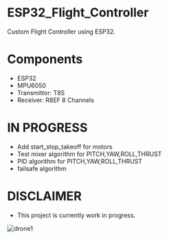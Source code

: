 # ESP32_Flight_Controller
Custom Flight Controller using ESP32. 
# Components 
- ESP32
- MPU6050
- Transmittor: T8S  
- Receiver: R8EF 8 Channels 
# IN PROGRESS
- Add start_stop_takeoff for motors 
- Test mixer algorithm for PITCH,YAW,ROLL,THRUST
- PID algorithm for PITCH,YAW,ROLL,THRUST
- failsafe algorithm 
# DISCLAIMER 
- This project is currently work in progress. 

![drone1](https://user-images.githubusercontent.com/72906227/213342396-0f88d2d2-977f-4f84-8c85-83eedcf9172e.jpeg)
